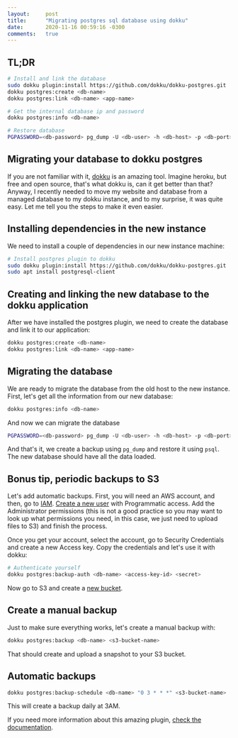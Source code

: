 ```yaml
---
layout:     post
title:      "Migrating postgres sql database using dokku"
date:       2020-11-16 00:59:16 -0300
comments:   true
---
```


## TL;DR

```sh
# Install and link the database
sudo dokku plugin:install https://github.com/dokku/dokku-postgres.git
dokku postgres:create <db-name>
dokku postgres:link <db-name> <app-name>

# Get the internal database ip and password
dokku postgres:info <db-name>

# Restore database
PGPASSWORD=<db-password> pg_dump -U <db-user> -h <db-host> -p <db-port> <db-name> | psql -h <internal-db-ip> -U postgres <db-name>
```

## Migrating your database to dokku postgres

If you are not familiar with it, [dokku](http://dokku.viewdocs.io/dokku/) is an amazing tool. Imagine 
heroku, but free and open source, that's what dokku is, can it get better than that? Anyway, I recently 
needed to move my website and database from a managed database to my dokku instance, and to my surprise,
it was quite easy. Let me tell you the steps to make it even easier.

## Installing dependencies in the new instance

We need to install a couple of dependencies in our new instance machine:

```sh
# Install postgres plugin to dokku
sudo dokku plugin:install https://github.com/dokku/dokku-postgres.git
sudo apt install postgresql-client
```

## Creating and linking the new database to the dokku application

After we have installed the postgres plugin, we need to create the database 
and link it to our application:

```sh
dokku postgres:create <db-name>
dokku postgres:link <db-name> <app-name>
```

## Migrating the database

We are ready to migrate the database from the old host to the new instance. First, 
let's get all the information from our new database:

```sh
dokku postgres:info <db-name>
```

And now we can migrate the database

```sh
PGPASSWORD=<db-password> pg_dump -U <db-user> -h <db-host> -p <db-port> <db-name> | psql -h <internal-db-ip> -U postgres <db-name>
```

And that's it, we create a backup using `pg_dump` and restore it using `psql`. 
The new database should have all the data loaded.

## Bonus tip, periodic backups to S3

Let's add automatic backups. First, you will need an AWS account, and then,
go to [IAM](https://console.aws.amazon.com/iam/home?#/home). [Create a new user](https://console.aws.amazon.com/iam/home?#/users$new?step=details) with Programmatic access. Add the Administrator 
permissions (this is not a good practice so you may want to look up what permissions you need, 
in this case, we just need to upload files to S3) and finish the process.

Once you get your account, select the account, go to Security Credentials and 
create a new Access key. Copy the credentials and let's use it with dokku:

```sh
# Authenticate yourself
dokku postgres:backup-auth <db-name> <access-key-id> <secret>
```

Now go to S3 and create a [new bucket](https://s3.console.aws.amazon.com/s3/bucket/create?region=sa-east-1).

## Create a manual backup

Just to make sure everything works, let's create a manual backup with:

```sh
dokku postgres:backup <db-name> <s3-bucket-name>
```

That should create and upload a snapshot to your S3 bucket.

## Automatic backups

```sh
dokku postgres:backup-schedule <db-name> "0 3 * * *" <s3-bucket-name>
```

This will create a backup daily at 3AM.

If you need more information about this amazing plugin, [check the documentation](https://github.com/dokku/dokku-postgres).